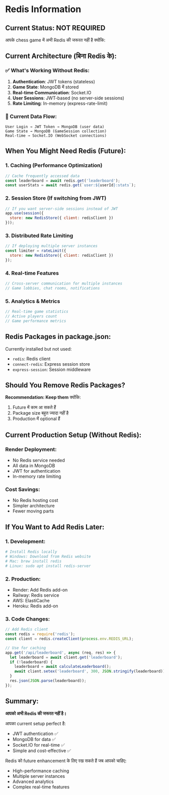 # Redis Information

## Current Status: **NOT REQUIRED**

आपके chess game में अभी Redis की जरूरत नहीं है क्योंकि:

## Current Architecture (बिना Redis के):

### ✅ What's Working Without Redis:
1. **Authentication**: JWT tokens (stateless)
2. **Game State**: MongoDB में stored
3. **Real-time Communication**: Socket.IO
4. **User Sessions**: JWT-based (no server-side sessions)
5. **Rate Limiting**: In-memory (express-rate-limit)

### 🔧 Current Data Flow:
```
User Login → JWT Token → MongoDB (user data)
Game State → MongoDB (GameSession collection)
Real-time → Socket.IO (WebSocket connections)
```

## When You Might Need Redis (Future):

### 1. **Caching** (Performance Optimization)
```javascript
// Cache frequently accessed data
const leaderboard = await redis.get('leaderboard');
const userStats = await redis.get(`user:${userId}:stats`);
```

### 2. **Session Store** (If switching from JWT)
```javascript
// If you want server-side sessions instead of JWT
app.use(session({
  store: new RedisStore({ client: redisClient })
}));
```

### 3. **Distributed Rate Limiting**
```javascript
// If deploying multiple server instances
const limiter = rateLimit({
  store: new RedisStore({ client: redisClient })
});
```

### 4. **Real-time Features**
```javascript
// Cross-server communication for multiple instances
// Game lobbies, chat rooms, notifications
```

### 5. **Analytics & Metrics**
```javascript
// Real-time game statistics
// Active players count
// Game performance metrics
```

## Redis Packages in package.json:

Currently installed but not used:
- `redis`: Redis client
- `connect-redis`: Express session store
- `express-session`: Session middleware

## Should You Remove Redis Packages?

**Recommendation: Keep them** क्योंकि:
1. Future में काम आ सकते हैं
2. Package size बहुत ज्यादा नहीं है
3. Production में optional हैं

## Current Production Setup (Without Redis):

### Render Deployment:
- No Redis service needed
- All data in MongoDB
- JWT for authentication
- In-memory rate limiting

### Cost Savings:
- No Redis hosting cost
- Simpler architecture
- Fewer moving parts

## If You Want to Add Redis Later:

### 1. **Development**:
```bash
# Install Redis locally
# Windows: Download from Redis website
# Mac: brew install redis
# Linux: sudo apt install redis-server
```

### 2. **Production**:
- Render: Add Redis add-on
- Railway: Redis service
- AWS: ElastiCache
- Heroku: Redis add-on

### 3. **Code Changes**:
```javascript
// Add Redis client
const redis = require('redis');
const client = redis.createClient(process.env.REDIS_URL);

// Use for caching
app.get('/api/leaderboard', async (req, res) => {
  let leaderboard = await client.get('leaderboard');
  if (!leaderboard) {
    leaderboard = await calculateLeaderboard();
    await client.setex('leaderboard', 300, JSON.stringify(leaderboard));
  }
  res.json(JSON.parse(leaderboard));
});
```

## Summary:

**आपको अभी Redis की जरूरत नहीं है।** 

आपका current setup perfect है:
- JWT authentication ✅
- MongoDB for data ✅  
- Socket.IO for real-time ✅
- Simple and cost-effective ✅

Redis को future enhancement के लिए रख सकते हैं जब आपको चाहिए:
- High-performance caching
- Multiple server instances
- Advanced analytics
- Complex real-time features